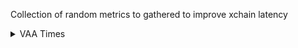 
Collection of random metrics to gathered to improve xchain latency

<details>
<summary> VAA Times </summary>

## Acala
![Acala](vaa_plots/acala_times.png)

## Arbitrum
![Arbitrum](vaa_plots/arbitrum_times.png)

## Base 
![Base](vaa_plots/base_times.png)

## Celo
![Celo](vaa_plots/celo_times.png)

## Injective
![Injective](vaa_plots/injective_times.png)

## Moonbeam
![Moonbeam](vaa_plots/moonbeam_times.png)

## Polygon
![Polygon](vaa_plots/polygon_times.png)

## Terra
![Terra](vaa_plots/terra_times.png)

## Algorand
![Algorand](vaa_plots/algorand_times.png)

## Avalanche
![Avalanche](vaa_plots/avalanche_times.png)

## Ethereum
![Ethereum](vaa_plots/ethereum_times.png)

## Karura
![Karura](vaa_plots/karura_times.png)

## Near
![Near](vaa_plots/near_times.png)

## Optimism
![Optimism](vaa_plots/optimism_times.png)

## Solana
![Solana](vaa_plots/solana_times.png)

## XPLA
![XPLA](vaa_plots/xpla_times.png)

## Aptos
![Aptos](vaa_plots/aptos_times.png)

## BSC
![BSC](vaa_plots/bsc_times.png)

## Fantom
![Fantom](vaa_plots/fantom_times.png)

## Klaytn
![Klaytn](vaa_plots/klaytn_times.png)

## Oasis
![Oasis](vaa_plots/oasis_times.png)

## Sei
![Sei](vaa_plots/sei_times.png)

## Sui
![Sui](vaa_plots/sui_times.png)

</details>